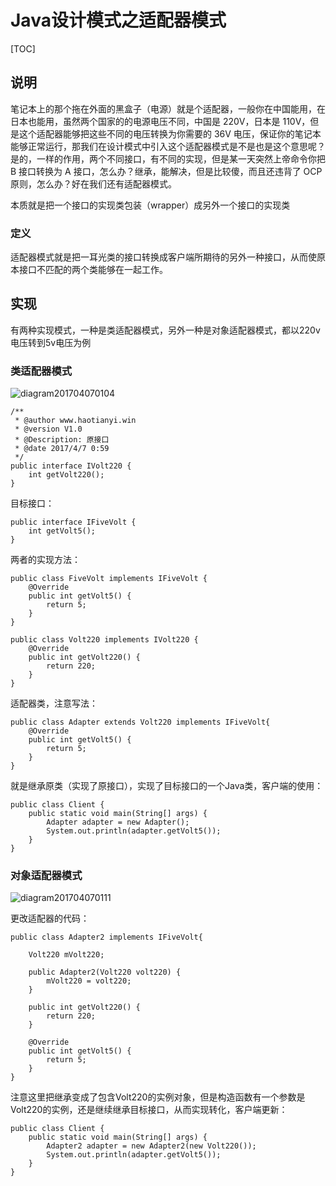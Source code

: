 # Java设计模式之适配器模式

[TOC]

## 说明

笔记本上的那个拖在外面的黑盒子（电源）就是个适配器，一般你在中国能用，在日本也能用，虽然两个国家的的电源电压不同，中国是 220V，日本是 110V，但是这个适配器能够把这些不同的电压转换为你需要的 36V 电压，保证你的笔记本能够正常运行，那我们在设计模式中引入这个适配器模式是不是也是这个意思呢？是的，一样的作用，两个不同接口，有不同的实现，但是某一天突然上帝命令你把 B 接口转换为 A 接口，怎么办？继承，能解决，但是比较傻，而且还违背了 OCP 原则，怎么办？好在我们还有适配器模式。

本质就是把一个接口的实现类包装（wrapper）成另外一个接口的实现类

### 定义

适配器模式就是把一耳光类的接口转换成客户端所期待的另外一种接口，从而使原本接口不匹配的两个类能够在一起工作。

## 实现

有两种实现模式，一种是类适配器模式，另外一种是对象适配器模式，都以220v电压转到5v电压为例

### 类适配器模式

![diagram201704070104](http://oaxelf1sk.bkt.clouddn.com/diagram201704070104.png)

```
/**
 * @author www.haotianyi.win
 * @version V1.0
 * @Description: 原接口
 * @date 2017/4/7 0:59
 */
public interface IVolt220 {
    int getVolt220();
}
```

目标接口：

```
public interface IFiveVolt {
    int getVolt5();
}
```

两者的实现方法：

```
public class FiveVolt implements IFiveVolt {
    @Override
    public int getVolt5() {
        return 5;
    }
}

public class Volt220 implements IVolt220 {
    @Override
    public int getVolt220() {
        return 220;
    }
}
```

适配器类，注意写法：

```
public class Adapter extends Volt220 implements IFiveVolt{
    @Override
    public int getVolt5() {
        return 5;
    }
}
```

就是继承原类（实现了原接口），实现了目标接口的一个Java类，客户端的使用：

```
public class Client {
    public static void main(String[] args) {
        Adapter adapter = new Adapter();
        System.out.println(adapter.getVolt5());
    }
}
```

### 对象适配器模式

![diagram201704070111](http://oaxelf1sk.bkt.clouddn.com/diagram201704070111.png)

更改适配器的代码：

```
public class Adapter2 implements IFiveVolt{

    Volt220 mVolt220;

    public Adapter2(Volt220 volt220) {
        mVolt220 = volt220;
    }

    public int getVolt220() {
        return 220;
    }

    @Override
    public int getVolt5() {
        return 5;
    }
}
```

注意这里把继承变成了包含Volt220的实例对象，但是构造函数有一个参数是Volt220的实例，还是继续继承目标接口，从而实现转化，客户端更新：

```
public class Client {
    public static void main(String[] args) {
        Adapter2 adapter = new Adapter2(new Volt220());
        System.out.println(adapter.getVolt5());
    }
}
```


